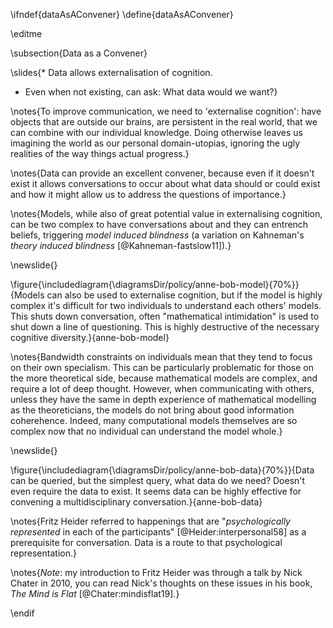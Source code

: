 \ifndef{dataAsAConvener}
\define{dataAsAConvener}

\editme

\subsection{Data as a Convener}

\slides{* Data allows externalisation of cognition.
* Even when not existing, can ask: What data would we want?}

\notes{To improve communication, we need to 'externalise cognition':
have objects that are outside our brains, are persistent in the real
world, that we can combine with our individual knowledge. Doing
otherwise leaves us imagining the world as our personal
domain-utopias, ignoring the ugly realities of the way things actual
progress.}

\notes{Data can provide an excellent convener, because even if it
doesn't exist it allows conversations to occur about what data should
or could exist and how it might allow us to address the questions of
importance.}

\notes{Models, while also of great potential value in externalising
cognition, can be two complex to have conversations about and they can
entrench beliefs, triggering *model induced blindness* (a variation on
Kahneman's *theory induced blindness* [@Kahneman-fastslow11]).}

\newslide{}

\figure{\includediagram{\diagramsDir/policy/anne-bob-model}{70%}}{Models
can also be used to externalise cognition, but if the model is highly
complex it's difficult for two individuals to understand each others'
models. This shuts down conversation, often "mathematical
intimidation" is used to shut down a line of questioning. This is
highly destructive of the necessary cognitive
diversity.}{anne-bob-model}

\notes{Bandwidth constraints on individuals mean that they tend to
focus on their own specialism. This can be particularly problematic
for those on the more theoretical side, because mathematical models
are complex, and require a lot of deep thought. However, when
communicating with others, unless they have the same in depth
experience of mathematical modelling as the theoreticians, the models
do not bring about good information coherehence. Indeed, many
computational models themselves are so complex now that no individual
can understand the model whole.}

\newslide{}

\figure{\includediagram{\diagramsDir/policy/anne-bob-data}{70%}}{Data
can be queried, but the simplest query, what data do we need? Doesn't
even require the data to exist. It seems data can be highly effective
for convening a multidisciplinary conversation.}{anne-bob-data}


\notes{Fritz Heider referred to happenings that are "*psychologically
represented* in each of the participants" [@Heider:interpersonal58] as
a prerequisite for conversation. Data is a route to that psychological
representation.}

\notes{*Note*: my introduction to Fritz Heider was through a talk by
Nick Chater in 2010, you can read Nick's thoughts on these
issues in his book, *The Mind is Flat* [@Chater:mindisflat19].}

\endif
